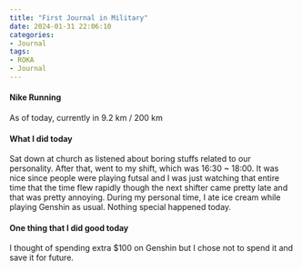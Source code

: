 ```yaml
---
title: "First Journal in Military"
date: 2024-01-31 22:06:10
categories:
- Journal
tags:
- ROKA
- Journal
---
```


#### Nike Running
As of today, currently in 9.2 km / 200 km

#### What I did today
Sat down at church as listened about boring stuffs related to our personality. After that, went to my shift, which was 16:30 ~ 18:00. It was nice since people were playing futsal and I was just watching that entire time that the time flew rapidly though the next shifter came pretty late and that was pretty annoying. During my personal time, I ate ice cream while playing Genshin as usual. Nothing special happened today. 

#### One thing that I did good today
I thought of spending extra $100 on Genshin but I chose not to spend it and save it for future.